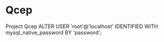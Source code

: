 # Qcep
Project Qcep
ALTER USER 'root'@'localhost' IDENTIFIED WITH mysql_native_password BY 'password';
